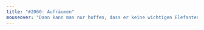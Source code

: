 ```yaml
---
title: "#2060: Aufräumen"
mouseover: "Dann kann man nur hoffen, dass er keine wichtigen Elefanten findet."
---
```


